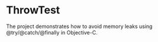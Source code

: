 # ThrowTest
The project demonstrates how to avoid memory leaks using @try/@catch/@finally in Objective-C.
